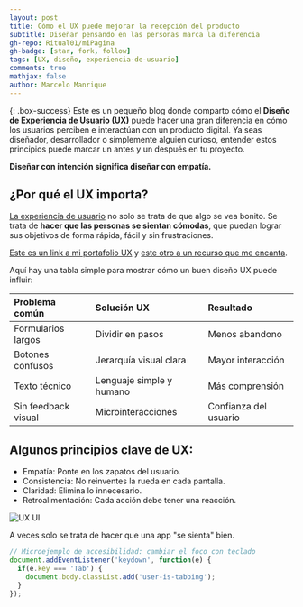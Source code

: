 ```yaml
---
layout: post
title: Cómo el UX puede mejorar la recepción del producto
subtitle: Diseñar pensando en las personas marca la diferencia
gh-repo: Ritual01/miPagina
gh-badge: [star, fork, follow]
tags: [UX, diseño, experiencia-de-usuario]
comments: true
mathjax: false
author: Marcelo Manrique
---
```


{: .box-success}
Este es un pequeño blog donde comparto cómo el **Diseño de Experiencia de Usuario (UX)** puede hacer una gran diferencia en cómo los usuarios perciben e interactúan con un producto digital. Ya seas diseñador, desarrollador o simplemente alguien curioso, entender estos principios puede marcar un antes y un después en tu proyecto.

**Diseñar con intención significa diseñar con empatía.**

## ¿Por qué el UX importa?

[La experiencia de usuario](https://www.nngroup.com/articles/definition-user-experience/) no solo se trata de que algo se vea bonito. Se trata de **hacer que las personas se sientan cómodas**, que puedan lograr sus objetivos de forma rápida, fácil y sin frustraciones.

[Este es un link a mi portafolio UX](#portfolio) y [este otro a un recurso que me encanta](https://uxdesign.cc/).

Aquí hay una tabla simple para mostrar cómo un buen diseño UX puede influir:

| Problema común | Solución UX | Resultado |
| :------------- |:------------ | :-------- |
| Formularios largos | Dividir en pasos | Menos abandono |
| Botones confusos | Jerarquía visual clara | Mayor interacción |
| Texto técnico | Lenguaje simple y humano | Más comprensión |
| Sin feedback visual | Microinteracciones | Confianza del usuario |

## Algunos principios clave de UX:

- Empatía: Ponte en los zapatos del usuario.
- Consistencia: No reinventes la rueda en cada pantalla.
- Claridad: Elimina lo innecesario.
- Retroalimentación: Cada acción debe tener una reacción.

![UX UI](https://uxdesign.cc/_/2021/ux-thumb.jpg)

A veces solo se trata de hacer que una app "se sienta" bien.

```javascript
// Microejemplo de accesibilidad: cambiar el foco con teclado
document.addEventListener('keydown', function(e) {
  if(e.key === 'Tab') {
    document.body.classList.add('user-is-tabbing');
  }
});

